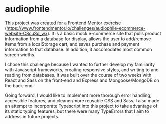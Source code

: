 # audiophile

This project was created for a Frontend Mentor exercise (https://www.frontendmentor.io/challenges/audiophile-ecommerce-website-C8cuSd_wx). It is a basic mock e-commerce site that pulls product information from a database for display, allows the user to add/remove items from a localStorage cart, and saves purchase and payment information to that database. In addition, it accomodates most common screen widths.

I chose this challenge because I wanted to further develop my familiarity with Javascript frameworks, creating responsive styles, and writing to and reading from databases. It was built over the course of two weeks with React and Sass on the front-end and Express and Mongoose/MongoDB on the back-end.

Going forward, I would like to implement more thorough error handling, accessible features, and cleaner/more reusable CSS and Sass. I also made an attempt to incorporate Typescript into this project to take advantage of its static typing features, but there were many TypeErrors that I aim to address in future projects.
